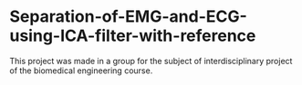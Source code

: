 # Separation-of-EMG-and-ECG-using-ICA-filter-with-reference
This project was made in a group for the subject of interdisciplinary project of the biomedical engineering course.
